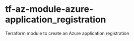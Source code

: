 # tf-az-module-azure-application_registration
Terraform module to create an Azure application registration
